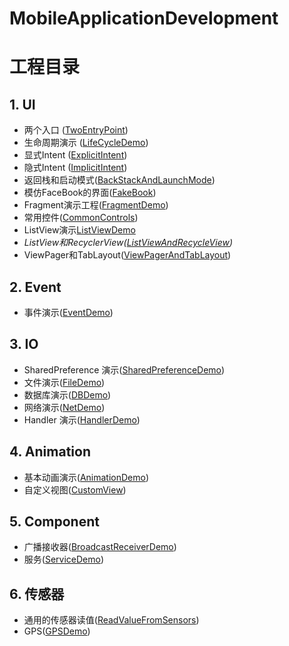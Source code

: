 # MobileApplicationDevelopment
# 工程目录
## 1. UI
- 两个入口 ([TwoEntryPoint](./UI/TwoEntryPoint))
- 生命周期演示 ([LifeCycleDemo](./UI/LifeCycleDemo))
- 显式Intent ([ExplicitIntent](./UI/ExplicitIntent))
- 隐式Intent ([ImplicitIntent](./UI/ImplicitIntent))
- 返回栈和启动模式([BackStackAndLaunchMode](./UI/BackStackAndLaunchMode))
- 模仿FaceBook的界面([FakeBook](./UI/FakeBook))
- Fragment演示工程([FragmentDemo](./UI/FragmentDemo))
- 常用控件([CommonControls](./UI/CommonControls))
- ListView演示[ListViewDemo](./UI/ListViewDemo)
- *ListView和RecyclerView([ListViewAndRecycleView](./UI/ListViewAndRecycleView))*
- ViewPager和TabLayout([ViewPagerAndTabLayout](./UI/ViewPagerAndTabLayout))



## 2. Event

- 事件演示([EventDemo](./Event/EventDemo))

## 3. IO

- SharedPreference 演示([SharedPreferenceDemo](./IO/SharedPreferenceDemo))
- 文件演示([FileDemo](./IO/FileDemo))
- 数据库演示([DBDemo](./IO/DBDemo))
- 网络演示([NetDemo](./IO/NetDemo))
- Handler 演示([HandlerDemo](./IO/HandlerDemo))

## 4. Animation

- 基本动画演示([AnimationDemo](./Animation/AnimationDemo))
- 自定义视图([CustomView](./Animation/CustomView))

## 5. Component

- 广播接收器([BroadcastReceiverDemo](./Component/BroadcastReceiverDemo))
- 服务([ServiceDemo](./Component/ServiceDemo))

## 6. 传感器

- 通用的传感器读值([ReadValueFromSensors](./Sensors/ReadValueFromSensors))
- GPS([GPSDemo](./Sensors/GPSDemo))